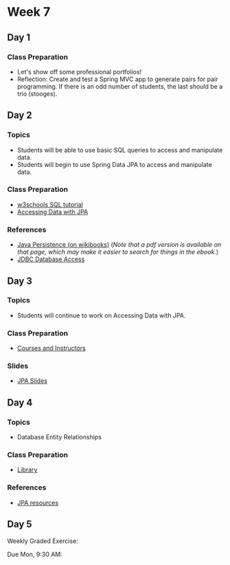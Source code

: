 # Week 7

## Day 1

### Class Preparation

-   Let's show off some professional portfolios!
-   Reflection: Create and test a Spring MVC app to generate pairs for pair programming. If there is an odd number of students, the last should be a trio (stooges).

## Day 2

### Topics

-   Students will be able to use basic SQL queries to access and manipulate data.
-   Students will begin to use Spring Data JPA to access and manipulate data.

### Class Preparation

-   [w3schools SQL tutorial](https://www.w3schools.com/sql/default.asp)
-   [Accessing Data with JPA](https://wecancodeit.github.io/java-resources/spring/getting-started-guides/accessing-data-with-jpa/)

### References

-   [Java Persistence (on wikibooks)](https://en.wikibooks.org/wiki/Java_Persistence) (_Note that a pdf version is available on that page, which may make it easier to search for things in the ebook._)
-   [JDBC Database Access](https://docs.oracle.com/javase/tutorial/jdbc/index.html)

## Day 3

### Topics

-   Students will continue to work on Accessing Data with JPA.

### Class Preparation

-   [Courses and Instructors](https://wecancodeit.github.io/java-exercises/jpa/courses-with-instructors)

### Slides

-   [JPA Slides](https://wecancodeit.github.io/java-slides/data/jpa/)

## Day 4

### Topics

-   Database Entity Relationships

### Class Preparation

-   [Library](https://github.com/WeCanCodeIT/java-exercises/blob/master/jpa/library.md)

### References

-   [JPA resources](https://wecancodeit.github.io/java-resources/data-access/jpa/#resources)

## Day 5

Weekly Graded Exercise:

Due Mon, 9:30 AM:
